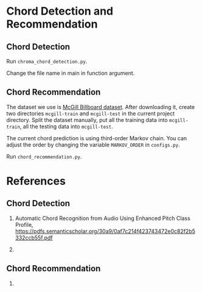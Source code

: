 # Chord Detection and Recommendation

## Chord Detection
Run `chroma_chord_detection.py`.

Change the file name in main in function argument.


## Chord Recommendation

The dataset we use is [McGill Billboard dataset](https://www.dropbox.com/s/2lvny9ves8kns4o/billboard-2.0-salami_chords.tar.gz?dl=1). After downloading it, create two directories `mcgill-train` and `mcgill-test` in the current project directory. Split the dataset manually, put all the training data into `mcgill-train`, all the testing data into `mcgill-test`.

The current chord prediction is using third-order Markov chain.
You can adjust the order by changing the variable `MARKOV_ORDER` in `configs.py`.

Run `chord_recommendation.py`.

# References

## Chord Detection

1. Automatic Chord Recognition from Audio Using Enhanced Pitch Class Profile, https://pdfs.semanticscholar.org/30a9/0af7c214f423743472e0c82f2b5332ccb55f.pdf


2. 

## Chord Recommendation

1. 
